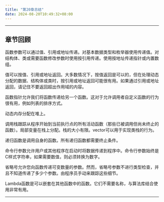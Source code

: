 ```yaml
---
title: "第20章总结"
date: 2024-08-20T10:49:32+08:00
---
```


***
## 章节回顾

函数参数可以通过值、引用或地址传递。对基本数据类型和枚举器使用传递值。对结构体、类或需要函数修改参数时使用按引用传递。使用按地址传递指针或内置数组。

值可以按值、引用或地址返回。大多数情况下，按值返回是可以的，但在处理动态分配的数据、结构体或类时，按引用或地址返回可能很有用。如果通过引用或地址返回，请记住不要返回超出作用域的内容。

函数指针允许我们将函数传递给另一个函数。这对于允许调用者自定义函数的行为很有用，例如列表的排序方式。

动态内存分配在堆上。

调用栈跟踪从程序开始到当前执行点的所有活动函数（那些已被调用但尚未终止的函数）。局部变量在栈上分配。栈的大小有限。vector可以用于实现类栈的行为。

递归函数是调用自身的函数。所有递归函数都需要终止条件。

命令行参数允许用户或其他程序在启动时将数据传递到程序中。命令行参数始终是C样式字符串，如果需要数值，则必须转换为数字。

省略号允许您向函数传递可变数量的参数。然而，省略号参数不进行类型检查，并且不知道传递了多少个参数。由程序员手动来跟踪这些细节。

Lambda函数是可以嵌套在其他函数中的函数。它们不需要名称，与算法库结合使用非常有用。

***

